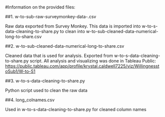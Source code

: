 #Information on the provided files:

##1. w-to-sub-raw-surveymonkey-data-.csv

Raw data exported from Survey Monkey. This data is imported into w-to-s-data-cleaning-to-share.py to clean into w-to-sub-cleaned-data-numerical-long-to-share.csv

##2. w-to-sub-cleaned-data-numerical-long-to-share.csv

Cleaned data that is used for analysis. Exported from w-to-s-data-cleaning-to-share.py script. All analysis and visualizing was done in Tableau Public: https://public.tableau.com/app/profile/krystal.caldwell7225/viz/WillingnesstoSub1/W-to-S1

##3. w-to-s-data-cleaning-to-share.py

Python script used to clean the raw data

##4. long_colnames.csv

Used in w-to-s-data-cleaning-to-share.py for cleaned column names


